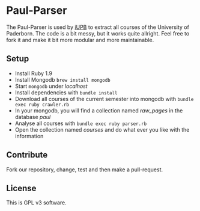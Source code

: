 # Paul-Parser
The Paul-Parser is used by [iUPB](https://github.com/yippie-io/iUPB) to extract all courses of the University of Paderborn. 
The code is a bit messy, but it works quite allright. Feel free to fork it and make it bit more modular and more maintainable.

## Setup
- Install Ruby 1.9
- Install Mongodb `brew install mongodb`
- Start `mongodb` under _localhost_
- Install dependencies with `bundle install`
- Download all courses of the current semester into mongodb with `bundle exec ruby crawler.rb`
- In your mongodb, you will find a collection named _raw_pages_ in the database _paul_
- Analyse all courses with `bundle exec ruby parser.rb`
- Open the collection named _courses_ and do what ever you like with the information

## Contribute
Fork our repository, change, test and then make a pull-request. 

## License
This is GPL v3 software.
